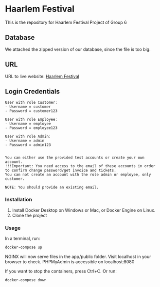 # Haarlem Festival 
This is the repository for Haarlem Festival Project of Group 6

## Database
We attached the zipped version of our database, since the file is too big.

## URL
URL to live website: [Haarlem Festival](https://hf6.000webhostapp.com/page/festival)

## Login Credentials
```
User with role Customer:
- Username = customer
- Password = customer123

User with role Employee:
- Username = employee
- Password = employee123

User with role Admin:
- Username = admin
- Password = admin123


You can either use the provided test accounts or create your own account. 
!!!Important: You need access to the email of these accounts in order to confirm change password/get invoice and tickets.
You can not create an account with the role admin or employee, only customer.

NOTE: You should provide an existing email.
```

### Installation
1. Install Docker Desktop on Windows or Mac, or Docker Engine on Linux.
1. Clone the project

### Usage
In a terminal, run:
```bash
docker-compose up
```

NGINX will now serve files in the app/public folder. Visit localhost in your browser to check.
PHPMyAdmin is accessible on localhost:8080

If you want to stop the containers, press Ctrl+C. 
Or run:
```bash
docker-compose down
```